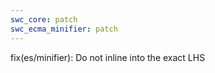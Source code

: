 ```yaml
---
swc_core: patch
swc_ecma_minifier: patch
---
```


fix(es/minifier): Do not inline into the exact LHS
